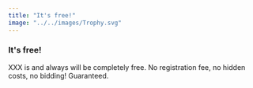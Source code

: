 ```yaml
---
title: "It's free!"
image: "../../images/Trophy.svg"
---
```

### It's free!
XXX is and always will be completely free. No registration fee, no hidden costs, no bidding! Guaranteed.
